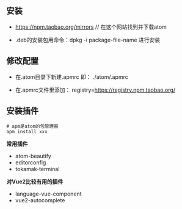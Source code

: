 ## 安装

- https://npm.taobao.org/mirrors // 在这个网站找到并下载atom

- .deb的安装包用命令：dpkg -i package-file-name 进行安装



## 修改配置

- 在.atom目录下新建.apmrc 即： ./atom/.apmrc

- 在.apmrc文件里添加： registry=https://registry.npm.taobao.org/



## 安装插件

``` hash
# apm是atom的包管理器
apm install xxx
```


**常用插件**
- atom-beautify
- editorconfig
- tokamak-terminal



**对Vue2比较有用的插件**
- language-vue-component
- vue2-autocomplete
